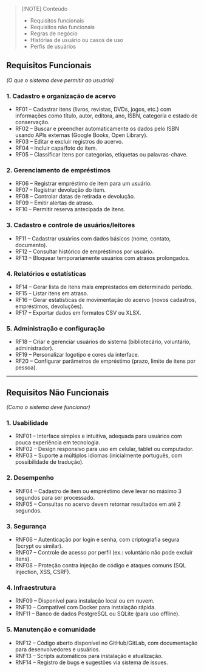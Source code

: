 
> [!NOTE] Conteúdo
> - Requisitos funcionais
> - Requisitos não funcionais
> - Regras de negócio
> - Histórias de usuário ou casos de uso
> - Perfis de usuários

## **Requisitos Funcionais**

_(O que o sistema deve permitir ao usuário)_

### **1. Cadastro e organização de acervo**

- RF01 – Cadastrar itens (livros, revistas, DVDs, jogos, etc.) com informações como título, autor, editora, ano, ISBN, categoria e estado de conservação.
- RF02 – Buscar e preencher automaticamente os dados pelo ISBN usando APIs externas (Google Books, Open Library).
- RF03 – Editar e excluir registros do acervo.
- RF04 – Incluir capa/foto do item.
- RF05 – Classificar itens por categorias, etiquetas ou palavras-chave.
### **2. Gerenciamento de empréstimos**

- RF06 – Registrar empréstimo de item para um usuário.
- RF07 – Registrar devolução do item.
- RF08 – Controlar datas de retirada e devolução.
- RF09 – Emitir alertas de atraso.
- RF10 – Permitir reserva antecipada de itens.
### **3. Cadastro e controle de usuários/leitores**

- RF11 – Cadastrar usuários com dados básicos (nome, contato, documento).
- RF12 – Consultar histórico de empréstimos por usuário.
- RF13 – Bloquear temporariamente usuários com atrasos prolongados.
### **4. Relatórios e estatísticas**

- RF14 – Gerar lista de itens mais emprestados em determinado período.
- RF15 – Listar itens em atraso.
- RF16 – Gerar estatísticas de movimentação do acervo (novos cadastros, empréstimos, devoluções).
- RF17 – Exportar dados em formatos CSV ou XLSX.
### **5. Administração e configuração**

- RF18 – Criar e gerenciar usuários do sistema (bibliotecário, voluntário, administrador).
- RF19 – Personalizar logotipo e cores da interface.
- RF20 – Configurar parâmetros de empréstimo (prazo, limite de itens por pessoa).

---

## **Requisitos Não Funcionais**

_(Como o sistema deve funcionar)_

### **1. Usabilidade**

- RNF01 – Interface simples e intuitiva, adequada para usuários com pouca experiência em tecnologia.
- RNF02 – Design responsivo para uso em celular, tablet ou computador.
- RNF03 – Suporte a múltiplos idiomas (inicialmente português, com possibilidade de tradução).

### **2. Desempenho**

- RNF04 – Cadastro de item ou empréstimo deve levar no máximo 3 segundos para ser processado.
- RNF05 – Consultas no acervo devem retornar resultados em até 2 segundos.

### **3. Segurança**

- RNF06 – Autenticação por login e senha, com criptografia segura (bcrypt ou similar).
- RNF07 – Controle de acesso por perfil (ex.: voluntário não pode excluir itens).
- RNF08 – Proteção contra injeção de código e ataques comuns (SQL Injection, XSS, CSRF).
### **4. Infraestrutura**

- RNF09 – Disponível para instalação local ou em nuvem.
- RNF10 – Compatível com Docker para instalação rápida.
- RNF11 – Banco de dados PostgreSQL ou SQLite (para uso offline).

### **5. Manutenção e comunidade**

- RNF12 – Código aberto disponível no GitHub/GitLab, com documentação para desenvolvedores e usuários.
- RNF13 – Scripts automáticos para instalação e atualização.
- RNF14 – Registro de bugs e sugestões via sistema de issues.
